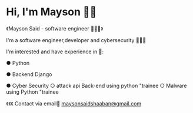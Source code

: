 # Hi, I'm Mayson 👋🏼 

 《Mayson Said - software engineer 👩🏻‍💻》
       
I'm a
software engineer,developer 
and cybersecurity 🙋🏻‍♀️

I'm interested and have experience in 📌: 

● Python

● Backend Django

● Cyber Security 
 ○ attack api Back-end using python "trainee
 ○ Malware using Python "trainee

《《《 Contact via email📩 maysonsaidshaaban@gmail.com 

